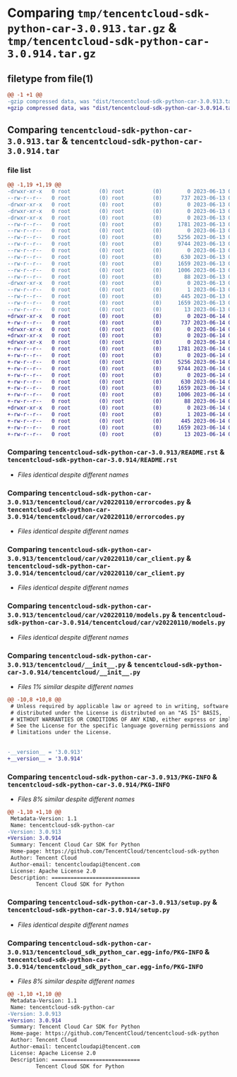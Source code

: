 # Comparing `tmp/tencentcloud-sdk-python-car-3.0.913.tar.gz` & `tmp/tencentcloud-sdk-python-car-3.0.914.tar.gz`

## filetype from file(1)

```diff
@@ -1 +1 @@
-gzip compressed data, was "dist/tencentcloud-sdk-python-car-3.0.913.tar", last modified: Tue Jun 13 02:05:50 2023, max compression
+gzip compressed data, was "dist/tencentcloud-sdk-python-car-3.0.914.tar", last modified: Wed Jun 14 00:20:30 2023, max compression
```

## Comparing `tencentcloud-sdk-python-car-3.0.913.tar` & `tencentcloud-sdk-python-car-3.0.914.tar`

### file list

```diff
@@ -1,19 +1,19 @@
-drwxr-xr-x   0 root         (0) root         (0)        0 2023-06-13 02:05:49.000000 tencentcloud-sdk-python-car-3.0.913/
--rw-r--r--   0 root         (0) root         (0)      737 2023-06-13 02:05:49.000000 tencentcloud-sdk-python-car-3.0.913/README.rst
-drwxr-xr-x   0 root         (0) root         (0)        0 2023-06-13 02:05:49.000000 tencentcloud-sdk-python-car-3.0.913/tencentcloud/
-drwxr-xr-x   0 root         (0) root         (0)        0 2023-06-13 02:05:49.000000 tencentcloud-sdk-python-car-3.0.913/tencentcloud/car/
-drwxr-xr-x   0 root         (0) root         (0)        0 2023-06-13 02:05:49.000000 tencentcloud-sdk-python-car-3.0.913/tencentcloud/car/v20220110/
--rw-r--r--   0 root         (0) root         (0)     1781 2023-06-13 02:05:49.000000 tencentcloud-sdk-python-car-3.0.913/tencentcloud/car/v20220110/errorcodes.py
--rw-r--r--   0 root         (0) root         (0)        0 2023-06-13 02:05:49.000000 tencentcloud-sdk-python-car-3.0.913/tencentcloud/car/v20220110/__init__.py
--rw-r--r--   0 root         (0) root         (0)     5256 2023-06-13 02:05:49.000000 tencentcloud-sdk-python-car-3.0.913/tencentcloud/car/v20220110/car_client.py
--rw-r--r--   0 root         (0) root         (0)     9744 2023-06-13 02:05:49.000000 tencentcloud-sdk-python-car-3.0.913/tencentcloud/car/v20220110/models.py
--rw-r--r--   0 root         (0) root         (0)        0 2023-06-13 02:05:49.000000 tencentcloud-sdk-python-car-3.0.913/tencentcloud/car/__init__.py
--rw-r--r--   0 root         (0) root         (0)      630 2023-06-13 02:05:49.000000 tencentcloud-sdk-python-car-3.0.913/tencentcloud/__init__.py
--rw-r--r--   0 root         (0) root         (0)     1659 2023-06-13 02:05:49.000000 tencentcloud-sdk-python-car-3.0.913/PKG-INFO
--rw-r--r--   0 root         (0) root         (0)     1006 2023-06-13 02:05:49.000000 tencentcloud-sdk-python-car-3.0.913/setup.py
--rw-r--r--   0 root         (0) root         (0)       88 2023-06-13 02:05:49.000000 tencentcloud-sdk-python-car-3.0.913/setup.cfg
-drwxr-xr-x   0 root         (0) root         (0)        0 2023-06-13 02:05:49.000000 tencentcloud-sdk-python-car-3.0.913/tencentcloud_sdk_python_car.egg-info/
--rw-r--r--   0 root         (0) root         (0)        1 2023-06-13 02:05:49.000000 tencentcloud-sdk-python-car-3.0.913/tencentcloud_sdk_python_car.egg-info/dependency_links.txt
--rw-r--r--   0 root         (0) root         (0)      445 2023-06-13 02:05:49.000000 tencentcloud-sdk-python-car-3.0.913/tencentcloud_sdk_python_car.egg-info/SOURCES.txt
--rw-r--r--   0 root         (0) root         (0)     1659 2023-06-13 02:05:49.000000 tencentcloud-sdk-python-car-3.0.913/tencentcloud_sdk_python_car.egg-info/PKG-INFO
--rw-r--r--   0 root         (0) root         (0)       13 2023-06-13 02:05:49.000000 tencentcloud-sdk-python-car-3.0.913/tencentcloud_sdk_python_car.egg-info/top_level.txt
+drwxr-xr-x   0 root         (0) root         (0)        0 2023-06-14 00:20:30.000000 tencentcloud-sdk-python-car-3.0.914/
+-rw-r--r--   0 root         (0) root         (0)      737 2023-06-14 00:20:30.000000 tencentcloud-sdk-python-car-3.0.914/README.rst
+drwxr-xr-x   0 root         (0) root         (0)        0 2023-06-14 00:20:30.000000 tencentcloud-sdk-python-car-3.0.914/tencentcloud/
+drwxr-xr-x   0 root         (0) root         (0)        0 2023-06-14 00:20:30.000000 tencentcloud-sdk-python-car-3.0.914/tencentcloud/car/
+drwxr-xr-x   0 root         (0) root         (0)        0 2023-06-14 00:20:30.000000 tencentcloud-sdk-python-car-3.0.914/tencentcloud/car/v20220110/
+-rw-r--r--   0 root         (0) root         (0)     1781 2023-06-14 00:20:30.000000 tencentcloud-sdk-python-car-3.0.914/tencentcloud/car/v20220110/errorcodes.py
+-rw-r--r--   0 root         (0) root         (0)        0 2023-06-14 00:20:30.000000 tencentcloud-sdk-python-car-3.0.914/tencentcloud/car/v20220110/__init__.py
+-rw-r--r--   0 root         (0) root         (0)     5256 2023-06-14 00:20:30.000000 tencentcloud-sdk-python-car-3.0.914/tencentcloud/car/v20220110/car_client.py
+-rw-r--r--   0 root         (0) root         (0)     9744 2023-06-14 00:20:30.000000 tencentcloud-sdk-python-car-3.0.914/tencentcloud/car/v20220110/models.py
+-rw-r--r--   0 root         (0) root         (0)        0 2023-06-14 00:20:30.000000 tencentcloud-sdk-python-car-3.0.914/tencentcloud/car/__init__.py
+-rw-r--r--   0 root         (0) root         (0)      630 2023-06-14 00:20:30.000000 tencentcloud-sdk-python-car-3.0.914/tencentcloud/__init__.py
+-rw-r--r--   0 root         (0) root         (0)     1659 2023-06-14 00:20:30.000000 tencentcloud-sdk-python-car-3.0.914/PKG-INFO
+-rw-r--r--   0 root         (0) root         (0)     1006 2023-06-14 00:20:30.000000 tencentcloud-sdk-python-car-3.0.914/setup.py
+-rw-r--r--   0 root         (0) root         (0)       88 2023-06-14 00:20:30.000000 tencentcloud-sdk-python-car-3.0.914/setup.cfg
+drwxr-xr-x   0 root         (0) root         (0)        0 2023-06-14 00:20:30.000000 tencentcloud-sdk-python-car-3.0.914/tencentcloud_sdk_python_car.egg-info/
+-rw-r--r--   0 root         (0) root         (0)        1 2023-06-14 00:20:30.000000 tencentcloud-sdk-python-car-3.0.914/tencentcloud_sdk_python_car.egg-info/dependency_links.txt
+-rw-r--r--   0 root         (0) root         (0)      445 2023-06-14 00:20:30.000000 tencentcloud-sdk-python-car-3.0.914/tencentcloud_sdk_python_car.egg-info/SOURCES.txt
+-rw-r--r--   0 root         (0) root         (0)     1659 2023-06-14 00:20:30.000000 tencentcloud-sdk-python-car-3.0.914/tencentcloud_sdk_python_car.egg-info/PKG-INFO
+-rw-r--r--   0 root         (0) root         (0)       13 2023-06-14 00:20:30.000000 tencentcloud-sdk-python-car-3.0.914/tencentcloud_sdk_python_car.egg-info/top_level.txt
```

### Comparing `tencentcloud-sdk-python-car-3.0.913/README.rst` & `tencentcloud-sdk-python-car-3.0.914/README.rst`

 * *Files identical despite different names*

### Comparing `tencentcloud-sdk-python-car-3.0.913/tencentcloud/car/v20220110/errorcodes.py` & `tencentcloud-sdk-python-car-3.0.914/tencentcloud/car/v20220110/errorcodes.py`

 * *Files identical despite different names*

### Comparing `tencentcloud-sdk-python-car-3.0.913/tencentcloud/car/v20220110/car_client.py` & `tencentcloud-sdk-python-car-3.0.914/tencentcloud/car/v20220110/car_client.py`

 * *Files identical despite different names*

### Comparing `tencentcloud-sdk-python-car-3.0.913/tencentcloud/car/v20220110/models.py` & `tencentcloud-sdk-python-car-3.0.914/tencentcloud/car/v20220110/models.py`

 * *Files identical despite different names*

### Comparing `tencentcloud-sdk-python-car-3.0.913/tencentcloud/__init__.py` & `tencentcloud-sdk-python-car-3.0.914/tencentcloud/__init__.py`

 * *Files 1% similar despite different names*

```diff
@@ -10,8 +10,8 @@
 # Unless required by applicable law or agreed to in writing, software
 # distributed under the License is distributed on an "AS IS" BASIS,
 # WITHOUT WARRANTIES OR CONDITIONS OF ANY KIND, either express or implied.
 # See the License for the specific language governing permissions and
 # limitations under the License.
 
 
-__version__ = '3.0.913'
+__version__ = '3.0.914'
```

### Comparing `tencentcloud-sdk-python-car-3.0.913/PKG-INFO` & `tencentcloud-sdk-python-car-3.0.914/PKG-INFO`

 * *Files 8% similar despite different names*

```diff
@@ -1,10 +1,10 @@
 Metadata-Version: 1.1
 Name: tencentcloud-sdk-python-car
-Version: 3.0.913
+Version: 3.0.914
 Summary: Tencent Cloud Car SDK for Python
 Home-page: https://github.com/TencentCloud/tencentcloud-sdk-python
 Author: Tencent Cloud
 Author-email: tencentcloudapi@tencent.com
 License: Apache License 2.0
 Description: ============================
         Tencent Cloud SDK for Python
```

### Comparing `tencentcloud-sdk-python-car-3.0.913/setup.py` & `tencentcloud-sdk-python-car-3.0.914/setup.py`

 * *Files identical despite different names*

### Comparing `tencentcloud-sdk-python-car-3.0.913/tencentcloud_sdk_python_car.egg-info/PKG-INFO` & `tencentcloud-sdk-python-car-3.0.914/tencentcloud_sdk_python_car.egg-info/PKG-INFO`

 * *Files 8% similar despite different names*

```diff
@@ -1,10 +1,10 @@
 Metadata-Version: 1.1
 Name: tencentcloud-sdk-python-car
-Version: 3.0.913
+Version: 3.0.914
 Summary: Tencent Cloud Car SDK for Python
 Home-page: https://github.com/TencentCloud/tencentcloud-sdk-python
 Author: Tencent Cloud
 Author-email: tencentcloudapi@tencent.com
 License: Apache License 2.0
 Description: ============================
         Tencent Cloud SDK for Python
```

